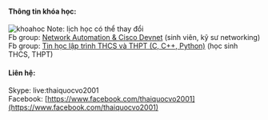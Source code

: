 #### Thông tin khóa học:
![khoahoc](https://scontent.fsgn2-4.fna.fbcdn.net/v/t1.0-9/121090748_1074593786332337_6090221007796146419_o.jpg?_nc_cat=109&_nc_sid=825194&_nc_ohc=dePKev3HUYIAX85yXE2&_nc_ht=scontent.fsgn2-4.fna&oh=dd981e5b14e38b3b9a02a5bb1d484356&oe=5FA76ABD)
Note: lịch học có thể thay đổi       
Fb group: [Network Automation & Cisco Devnet](https://www.facebook.com/groups/networkautomation2001/) (sinh viên, kỹ sư networking)        
Fb group: [Tin học lập trình THCS và THPT (C, C++, Python)](https://www.facebook.com/groups/2327984310681255/) (học sinh THCS, THPT)

#### Liên hệ:  
Skype: live:thaiquocvo2001  
Facebook: [https://www.facebook.com/thaiquocvo2001](https://www.facebook.com/thaiquocvo2001)
